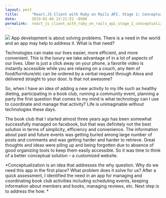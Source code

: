 ```yaml
---
layout: post
title:      "React.JS Client with Ruby on Rails API. Stage 1: Conceptualization"
date:       2019-01-04 13:21:52 -0500
permalink:  react_js_client_with_ruby_on_rails_api_stage_1_conceptualization
---
```



![](https://www.flickr.com/photos/115389063@N04/46550890362/in/dateposted-public/)
App development is about solving problems. There is a need in the world and an app may help to address it. What is that need?

Technologies can make our lives easier, more efficient, and more convenient. This is the luxury we take advantage of in a lot of aspects of our lives. Uber is just a click away on your phone, a favorite video is instantly accessible while you are relaxing on a couch, any item of food/furniture/etc can be ordered by a verbal request through Alexa and delivered straight to your door. Is that not awesome?

So, when I have an idea of adding a new activity to my life such as healthy dieting, participating in a book club, running a community event, planning a party  the first question that comes to my mind  is  what technology can I use to coordinate and manage that activity? Life is unimaginable without technologies these days. 

The book club that I started almost three years ago has been somewhat successfully managed on facebook, but that was definitely not the best solution in terms of simplicity, efficiency and convenience.  The information about past and future events was getting buried among large number of posts and comments and was getting harder and harder to retrieve. Great thoughts and ideas were piling up and being forgotten due to absence of good organizing tools to keep them easily accessible. So it was time to think of a better conceptual solution – a customized website.

*Conceptualization is an idea that addresses the why question. Why do we need this app in the first place? What problem does it solve for us?  After a quick assessment, I identified the need in an app for managing and coordinating book club activities including scheduling events, keeping information about members and books, managing reviews, etc. Next step is to address the how.
*

